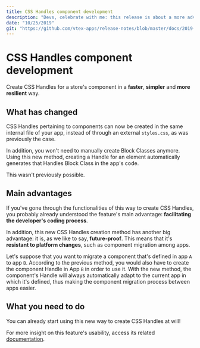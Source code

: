 ```yaml
---
title: CSS Handles component development
description: "Devs, celebrate with me: this release is about a more advantageous, easy and brand new way to create CSS Handles for store components."
date: "10/25/2019"
git: "https://github.com/vtex-apps/release-notes/blob/master/docs/2019-week-41-42/css-handles-component-development.md"
---
```


# CSS Handles component development

Create CSS Handles for a store's component in a **faster**, **simpler** and **more resilient** way. 

## What has changed

CSS Handles pertaining to components can now be created in the same internal file of your app, instead of through an external `styles.css`, as was previously the case. 

In addition, you won't need to manually create Block Classes anymore. Using this new method, creating a Handle for an element automatically generates that Handles Block Class in the app's code.

This wasn't previously possible.

## Main advantages

If you've gone through the functionalities of this way to create CSS Handles, you probably already understood the feature's main advantage: **facilitating the developer's coding process**.

In addition, this new CSS Handles creation method has another big advantage: it is, as we like to say, **future-proof**. This means that it's **resistant to platform changes**, such as component migration among apps.

Let's suppose that you want to migrate a component that's defined in app `A` to app `B`. According to the previous method, you would also have to create the component Handle in App `B` in order to use it. With the new method, the component's Handle will always automatically adapt to the current app in which it's defined, thus making the component migration process between apps easier.

## What you need to do 

You can already start using this new way to create CSS Handles at will! 

For more insight on this feature's usability, access its related [documentation](https://vtex.io/docs/app/vtex.css-handles).
